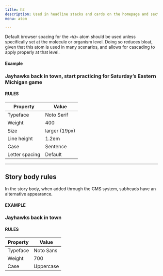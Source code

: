 ```yaml
---
title: h3
description: Used in headline stacks and cards on the homepage and section pages; primary subhead in articles.
menu: atom

---
```

Default browser spacing for the `<h3>` atom should be used unless specifically set at the molecule or organism level. Doing so reduces bloat, given that this atom is used in many scenarios, and allows for cascading to apply properly at that level.

#### Example
<h3 class="serif soft" style="text-transform: none;">Jayhawks back in town, start practicing for Saturday’s Eastern Michigan game</h3>

#### RULES

Property | Value
--- | ---
Typeface | Noto Serif
Weight | 400
Size | larger (19px)
Line height | 1.2em
Case | Sentence
Letter spacing | Default

---

## Story body rules 

In the story body, when added through the CMS system, subheads have an alternative appearance.

#### EXAMPLE

### Jayhawks back in town

#### RULES

Property | Value
--- | ---
Typeface | Noto Sans
Weight | 700
Case | Uppercase
